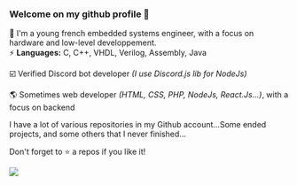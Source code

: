 ### Welcome on my github profile 👋

💬 I'm a young french embedded systems engineer, with a focus on hardware and low-level developpement.  
⚡ **Languages:** C, C++, VHDL, Verilog, Assembly, Java

☑️ Verified Discord bot developer *(I use Discord.js lib for NodeJs)*

🌎 Sometimes web developer *(HTML, CSS, PHP, NodeJs, React.Js...)*, with a focus on backend 

I have a lot of various repositories in my Github account...Some ended projects, and some others that I never finished...

Don't forget to ⭐ a repos if you like it!

![](https://komarev.com/ghpvc/?username=Wistaro&color=blue)
